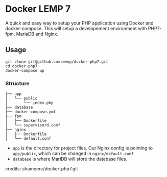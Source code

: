 # Docker LEMP 7 

A quick and easy way to setup your PHP application using Docker and docker-compose. This will setup a developement environment with PHP7-fpm, MariaDB and Nginx.

## Usage
~~~
git clone git@github.com:weop/docker-php7.git
cd docker-php7
docker-compose up
~~~

### Structure

~~~
├── app
│   └── public
│       └── index.php
├── database
├── docker-compose.yml
├── fpm
│   ├── Dockerfile
│   └── supervisord.conf
├── nginx
│   ├── Dockerfile
│   └── default.conf
~~~

- `app` is the directory for project files. Our Nginx config is pointing to `app/public`, which can be changed in `nginx/default.conf`
- `database` is where MariDB will store the database files.


credits:
shameerc/docker-php7.git